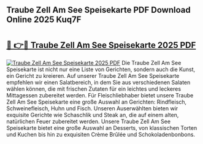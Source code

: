 ## Traube Zell Am See Speisekarte PDF Download Online 2025 Kuq7F

# <h2><a href="http://gccivf.nevu.top/?p=Traube+Zell+Am+See+Speisekarte">🔗 👉🔴 Traube Zell Am See Speisekarte 2025 PDF</a></h2>

[![Traube Zell Am See Speisekarte 2025 PDF](https://i.imgur.com/dBaPXMq.png)](http://gccivf.nevu.top/?p=Traube+Zell+Am+See+Speisekarte)
Die Traube Zell Am See Speisekarte ist nicht nur eine Liste von Gerichten, sondern auch die Kunst, ein Gericht zu kreieren. Auf unserer Traube Zell Am See Speisekarte empfehlen wir einen Salatbereich, in dem Sie aus verschiedenen Salaten wählen können, die mit frischen Zutaten für ein leichtes und leckeres Mittagessen zubereitet werden. Für Fleischliebhaber bietet unsere Traube Zell Am See Speisekarte eine große Auswahl an Gerichten: Rindfleisch, Schweinefleisch, Huhn und Fisch. Unseren Auserwählten bieten wir exquisite Gerichte wie Schaschlik und Steak an, die auf einem alten, natürlichen Feuer zubereitet werden. Unsere Traube Zell Am See Speisekarte bietet eine große Auswahl an Desserts, von klassischen Torten und Kuchen bis hin zu exquisiten Crème Brûlée und Schokoladenbonbons.
